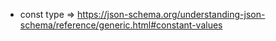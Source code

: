 - const type => https://json-schema.org/understanding-json-schema/reference/generic.html#constant-values